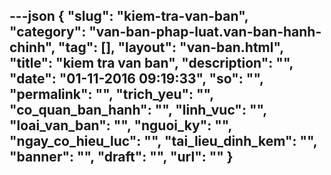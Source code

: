 ---json
{
    "slug": "kiem-tra-van-ban",
    "category": "van-ban-phap-luat.van-ban-hanh-chinh",
    "tag": [],
    "layout": "van-ban.html",
    "title": "kiem tra van ban",
    "description": "",
    "date": "01-11-2016 09:19:33",
    "so": "",
    "permalink": "",
    "trich_yeu": "",
    "co_quan_ban_hanh": "",
    "linh_vuc": "",
    "loai_van_ban": "",
    "nguoi_ky": "",
    "ngay_co_hieu_luc": "",
    "tai_lieu_dinh_kem": "",
    "banner": "",
    "draft": "",
    "url": ""
}
---
